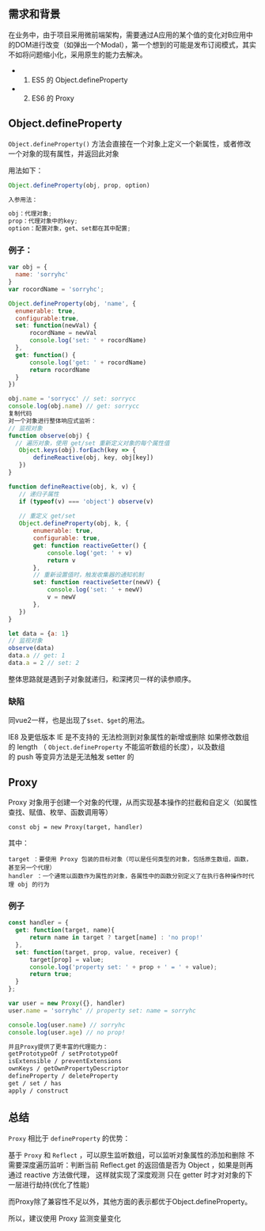 ## 需求和背景
在业务中，由于项目采用微前端架构，需要通过A应用的某个值的变化对B应用中的DOM进行改变（如弹出一个Modal），第一个想到的可能是发布订阅模式，其实不如将问题缩小化，采用原生的能力去解决。

- 1. ES5 的 Object.defineProperty
- 2. ES6 的 Proxy

## Object.defineProperty

`Object.defineProperty()` 方法会直接在一个对象上定义一个新属性，或者修改一个对象的现有属性，并返回此对象

用法如下：

```js
Object.defineProperty(obj, prop, option)

入参用法：

obj：代理对象;
prop：代理对象中的key;
option：配置对象，get、set都在其中配置;
```

### 例子：

```js
var obj = { 
  name: 'sorryhc' 
}
var rocordName = 'sorryhc';

Object.defineProperty(obj, 'name', {
  enumerable: true,
  configurable:true,
  set: function(newVal) {
      rocordName = newVal 
      console.log('set: ' + rocordName)
  },
  get: function() {
      console.log('get: ' + rocordName)
      return rocordName
  }
})

obj.name = 'sorrycc' // set: sorrycc
console.log(obj.name) // get: sorrycc
复制代码
对一个对象进行整体响应式监听：
// 监视对象
function observe(obj) {
  // 遍历对象，使用 get/set 重新定义对象的每个属性值
   Object.keys(obj).forEach(key => {
       defineReactive(obj, key, obj[key])
   })
}

function defineReactive(obj, k, v) {
   // 递归子属性
   if (typeof(v) === 'object') observe(v)
   
   // 重定义 get/set
   Object.defineProperty(obj, k, {
       enumerable: true,
       configurable: true,
       get: function reactiveGetter() {
           console.log('get: ' + v)
           return v
       },
       // 重新设置值时，触发收集器的通知机制
       set: function reactiveSetter(newV) {
           console.log('set: ' + newV)
           v = newV
       },
   })
}

let data = {a: 1}
// 监视对象
observe(data)
data.a // get: 1
data.a = 2 // set: 2
```

整体思路就是遇到子对象就递归，和深拷贝一样的读参顺序。

### 缺陷

同vue2一样，也是出现了`$set、$get`的用法。

IE8 及更低版本 IE 是不支持的
无法检测到对象属性的新增或删除
如果修改数组的 length （ `Object.defineProperty` 不能监听数组的长度），以及数组的 push 等变异方法是无法触发 setter 的

## Proxy

Proxy 对象用于创建一个对象的代理，从而实现基本操作的拦截和自定义（如属性查找、赋值、枚举、函数调用等）

`const obj = new Proxy(target, handler)`

其中：

```
target ：要使用 Proxy 包装的目标对象（可以是任何类型的对象，包括原生数组，函数，甚至另一个代理）
handler ：一个通常以函数作为属性的对象，各属性中的函数分别定义了在执行各种操作时代理 obj 的行为
```

### 例子

```js
const handler = {
  get: function(target, name){
      return name in target ? target[name] : 'no prop!'
  },
  set: function(target, prop, value, receiver) {
      target[prop] = value;
      console.log('property set: ' + prop + ' = ' + value);
      return true;
  }
};

var user = new Proxy({}, handler)
user.name = 'sorryhc' // property set: name = sorryhc

console.log(user.name) // sorryhc
console.log(user.age) // no prop!
```

```txt
并且Proxy提供了更丰富的代理能力：
getPrototypeOf / setPrototypeOf
isExtensible / preventExtensions
ownKeys / getOwnPropertyDescriptor
defineProperty / deleteProperty
get / set / has
apply / construct
```


## 总结
`Proxy` 相比于 `defineProperty` 的优势：

基于 `Proxy` 和 `Reflect` ，可以原生监听数组，可以监听对象属性的添加和删除
不需要深度遍历监听：判断当前 Reflect.get 的返回值是否为 Object ，如果是则再通过 reactive 方法做代理， 这样就实现了深度观测
只在 getter 时才对对象的下一层进行劫持(优化了性能)

而Proxy除了兼容性不足以外，其他方面的表示都优于Object.defineProperty。

所以，建议使用 Proxy 监测变量变化